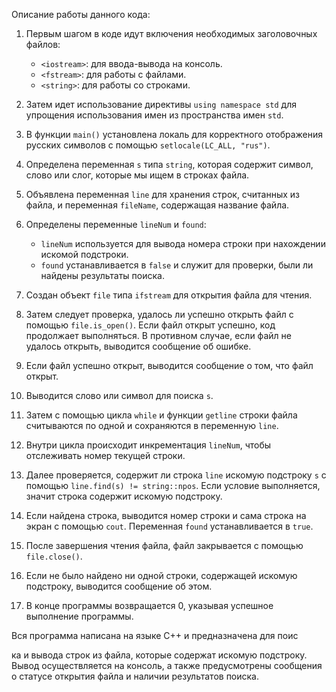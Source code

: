 Описание работы данного кода:

1. Первым шагом в коде идут включения необходимых заголовочных файлов:
   - `<iostream>`: для ввода-вывода на консоль.
   - `<fstream>`: для работы с файлами.
   - `<string>`: для работы со строками.

2. Затем идет использование директивы `using namespace std` для упрощения использования имен из пространства имен `std`.

3. В функции `main()` установлена локаль для корректного отображения русских символов с помощью `setlocale(LC_ALL, "rus")`.

4. Определена переменная `s` типа `string`, которая содержит символ, слово или слог, которые мы ищем в строках файла.

5. Объявлена переменная `line` для хранения строк, считанных из файла, и переменная `fileName`, содержащая название файла.

6. Определены переменные `lineNum` и `found`:
   - `lineNum` используется для вывода номера строки при нахождении искомой подстроки.
   - `found` устанавливается в `false` и служит для проверки, были ли найдены результаты поиска.

7. Создан объект `file` типа `ifstream` для открытия файла для чтения.

8. Затем следует проверка, удалось ли успешно открыть файл с помощью `file.is_open()`. Если файл открыт успешно, код продолжает выполняться. В противном случае, если файл не удалось открыть, выводится сообщение об ошибке.

9. Если файл успешно открыт, выводится сообщение о том, что файл открыт.

10. Выводится слово или символ для поиска `s`.

11. Затем с помощью цикла `while` и функции `getline` строки файла считываются по одной и сохраняются в переменную `line`.

12. Внутри цикла происходит инкрементация `lineNum`, чтобы отслеживать номер текущей строки.

13. Далее проверяется, содержит ли строка `line` искомую подстроку `s` с помощью `line.find(s) != string::npos`. Если условие выполняется, значит строка содержит искомую подстроку.

14. Если найдена строка, выводится номер строки и сама строка на экран с помощью `cout`. Переменная `found` устанавливается в `true`.

15. После завершения чтения файла, файл закрывается с помощью `file.close()`.

16. Если не было найдено ни одной строки, содержащей искомую подстроку, выводится сообщение об этом.

17. В конце программы возвращается 0, указывая успешное выполнение программы.

Вся программа написана на языке C++ и предназначена для поис

ка и вывода строк из файла, которые содержат искомую подстроку. Вывод осуществляется на консоль, а также предусмотрены сообщения о статусе открытия файла и наличии результатов поиска.
